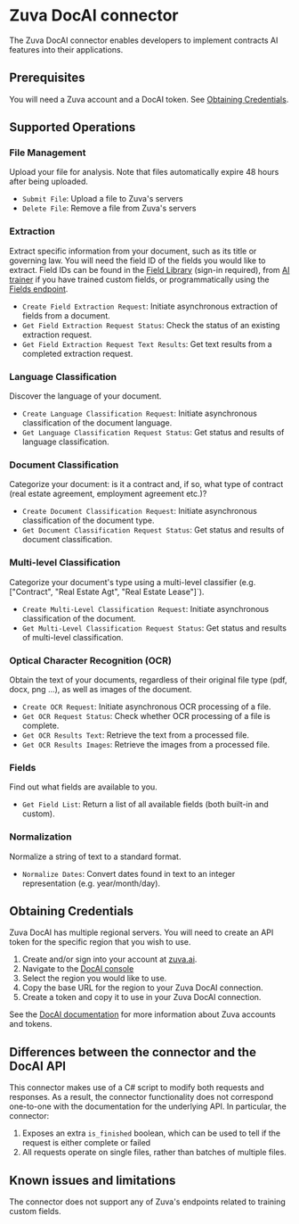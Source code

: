 # Zuva DocAI connector

The Zuva DocAI connector enables developers to implement contracts AI features into their applications.

## Prerequisites

You will need a Zuva account and a DocAI token. See [Obtaining Credentials](#obtaining-credentials).

## Supported Operations

### File Management

Upload your file for analysis. Note that files automatically expire 48 hours after being uploaded.

- `Submit File`: Upload a file to Zuva's servers
- `Delete File`: Remove a file from Zuva's servers

### Extraction

Extract specific information from your document, such as its title or governing law. You will
need the field ID of the fields you would like to extract. Field IDs can be found in the [Field Library](https://docai.zuva.ai/field-library)
(sign-in required), from [AI trainer](https://zuva.ai/ai-trainer/) if you have trained custom fields, or
programmatically using the [Fields endpoint](#fields).

- `Create Field Extraction Request`: Initiate asynchronous extraction of fields from a document.
- `Get Field Extraction Request Status`: Check the status of an existing extraction request.
- `Get Field Extraction Request Text Results`: Get text results from a completed extraction request.

### Language Classification

Discover the language of your document.

- `Create Language Classification Request`: Initiate asynchronous classification of the document language.
- `Get Language Classification Request Status`: Get status and results of language classification.

### Document Classification

Categorize your document: is it a contract and, if so, what type of contract (real estate agreement, employment agreement etc.)?

- `Create Document Classification Request`: Initiate asynchronous classification of the document type.
- `Get Document Classification Request Status`: Get status and results of document classification.

### Multi-level Classification

Categorize your document's type using a multi-level classifier (e.g. ["Contract", "Real Estate Agt", "Real Estate Lease"]`).

- `Create Multi-Level Classification Request`: Initiate asynchronous classification of the document.
- `Get Multi-Level Classification Request Status`: Get status and results of multi-level classification.

### Optical Character Recognition (OCR)

Obtain the text of your documents, regardless of their original file type (pdf, docx, png ...), as well
as images of the document.

- `Create OCR Request`: Initiate asynchronous OCR processing of a file.
- `Get OCR Request Status`: Check whether OCR processing of a file is complete.
- `Get OCR Results Text`: Retrieve the text from a processed file.
- `Get OCR Results Images`: Retrieve the images from a processed file.

### Fields

Find out what fields are available to you.

- `Get Field List`: Return a list of all available fields (both built-in and custom).

### Normalization

Normalize a string of text to a standard format.

- `Normalize Dates`: Convert dates found in text to an integer representation (e.g. year/month/day).

## Obtaining Credentials

Zuva DocAI has multiple regional servers. You will need to create an API token for the
specific region that you wish to use.

1. Create and/or sign into your account at [zuva.ai](https://zuva.ai/).
2. Navigate to the [DocAI console](https://docai.zuva.ai/)
3. Select the region you would like to use.
4. Copy the base URL for the region to your Zuva DocAI connection.
5. Create a token and copy it to use in your Zuva DocAI connection.

See the  [DocAI documentation](https://zuva.ai/documentation/) for more information about Zuva accounts and tokens.

## Differences between the connector and the DocAI API

This connector makes use of a C# script to modify both requests and responses. As a result, the
connector functionality does not correspond one-to-one with the documentation for
the underlying API. In particular, the connector:
1. Exposes an extra `is_finished` boolean, which can be used to tell if the request is either complete or failed
2. All requests operate on single files, rather than batches of multiple files.

## Known issues and limitations

The connector does not support any of Zuva's endpoints related to training custom fields.
